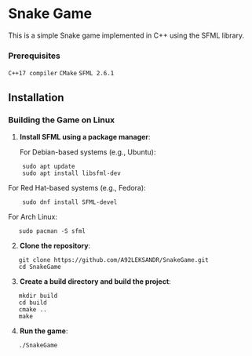# Snake Game

This is a simple Snake game implemented in C++ using the SFML library.

### Prerequisites

`C++17 compiler`
`CMake`
`SFML 2.6.1`

## Installation

### Building the Game on Linux

1. **Install SFML using a package manager**:

   For Debian-based systems (e.g., Ubuntu):
```
    sudo apt update
    sudo apt install libsfml-dev
```  
   For Red Hat-based systems (e.g., Fedora):
```
    sudo dnf install SFML-devel
```
   For Arch Linux:
```   
   sudo pacman -S sfml
```   
2. **Clone the repository**:
```   
   git clone https://github.com/A92LEKSANDR/SnakeGame.git
   cd SnakeGame
```
3. **Create a build directory and build the project**:
```   
   mkdir build
   cd build
   cmake ..
   make
```
4. **Run the game**:
```   
   ./SnakeGame
```   
